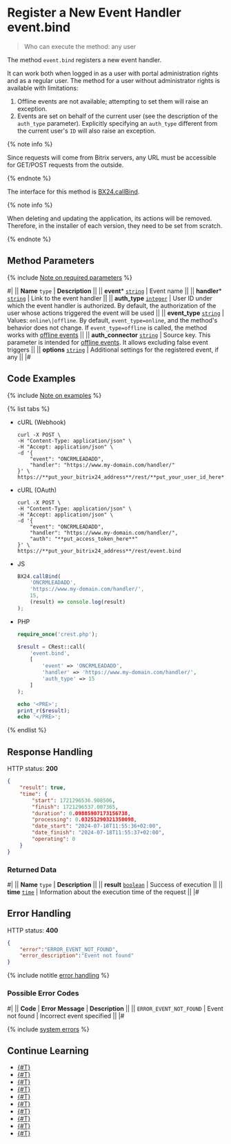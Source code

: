 # Register a New Event Handler event.bind

> Who can execute the method: any user

The method `event.bind` registers a new event handler.

It can work both when logged in as a user with portal administration rights and as a regular user. The method for a user without administrator rights is available with limitations:

1. Offline events are not available; attempting to set them will raise an exception.
2. Events are set on behalf of the current user (see the description of the `auth_type` parameter). Explicitly specifying an `auth_type` different from the current user's `ID` will also raise an exception.

{% note info %}

Since requests will come from Bitrix servers, any URL must be accessible for GET/POST requests from the outside.

{% endnote %}

The interface for this method is [BX24.callBind](../bx24-js-sdk/how-to-call-rest-methods/bx24-call-bind.md).

{% note info %}

When deleting and updating the application, its actions will be removed. Therefore, in the installer of each version, they need to be set from scratch.

{% endnote %}

## Method Parameters

{% include [Note on required parameters](../../_includes/required.md) %}

#|
|| **Name**
`type` | **Description** ||
|| **event***
[`string`](../data-types.md) | Event name ||
|| **handler***
[`string`](../data-types.md) | Link to the event handler ||
|| **auth_type**
[`integer`](../data-types.md) | User ID under which the event handler is authorized. By default, the authorization of the user whose actions triggered the event will be used ||
|| **event_type**
[`string`](../data-types.md) | Values: `online\|offline`. By default, `event_type=online`, and the method's behavior does not change. If `event_type=offline` is called, the method works with [offline events](./offline-events.md) ||
|| **auth_connector**
[`string`](../data-types.md) | Source key. This parameter is intended for [offline events](./offline-events.md). It allows excluding false event triggers ||
|| **options**
[`string`](../data-types.md) | Additional settings for the registered event, if any ||
|#

## Code Examples

{% include [Note on examples](../../_includes/examples.md) %}

{% list tabs %}

- cURL (Webhook)

    ```curl
    curl -X POST \
    -H "Content-Type: application/json" \
    -H "Accept: application/json" \
    -d '{
        "event": "ONCRMLEADADD",
        "handler": "https://www.my-domain.com/handler/"
    }' \
    https://**put_your_bitrix24_address**/rest/**put_your_user_id_here**/**put_your_webhook_here**/event.bind
    ```

- cURL (OAuth)

    ```curl
    curl -X POST \
    -H "Content-Type: application/json" \
    -H "Accept: application/json" \
    -d '{
        "event": "ONCRMLEADADD",
        "handler": "https://www.my-domain.com/handler/",
        "auth": "**put_access_token_here**"
    }' \
    https://**put_your_bitrix24_address**/rest/event.bind
    ```

- JS

    ```js
    BX24.callBind(
        'ONCRMLEADADD',
        'https://www.my-domain.com/handler/',
        15,
        (result) => console.log(result)
    );
    ```

- PHP

    ```php
    require_once('crest.php');

    $result = CRest::call(
        'event.bind',
        [
            'event' => 'ONCRMLEADADD',
            'handler' => 'https://www.my-domain.com/handler/',
            'auth_type' => 15
        ]
    );

    echo '<PRE>';
    print_r($result);
    echo '</PRE>';
    ```

{% endlist %}

## Response Handling

HTTP status: **200**

```json
{
    "result": true,
    "time": {
        "start": 1721296536.908506,
        "finish": 1721296537.007365,
        "duration": 0.09885907173156738,
        "processing": 0.03251290321350098,
        "date_start": "2024-07-18T11:55:36+02:00",
        "date_finish": "2024-07-18T11:55:37+02:00",
        "operating": 0
    }
}
```

### Returned Data

#|
|| **Name**
`type` | **Description** ||
|| **result**
[`boolean`](../data-types.md) | Success of execution ||
|| **time**
[`time`](../data-types.md) | Information about the execution time of the request ||
|#

## Error Handling

HTTP status: **400**

```json
{
    "error":"ERROR_EVENT_NOT_FOUND",
    "error_description":"Event not found"
}
```

{% include notitle [error handling](../../_includes/error-info.md) %}

### Possible Error Codes

#|
|| **Code** | **Error Message** | **Description** ||
|| `ERROR_EVENT_NOT_FOUND` | Event not found | Incorrect event specified ||
|#

{% include [system errors](../../_includes/system-errors.md) %}

## Continue Learning

- [{#T}](./events.md)
- [{#T}](./event-get.md)
- [{#T}](./event-unbind.md)
- [{#T}](./safe-event-handlers.md)
- [{#T}](./offline-events.md)
- [{#T}](./event-offline-list.md)
- [{#T}](./event-offline-get.md)
- [{#T}](./event-offline-clear.md)
- [{#T}](./event-offline-error.md)
- [{#T}](./on-offline-event.md)